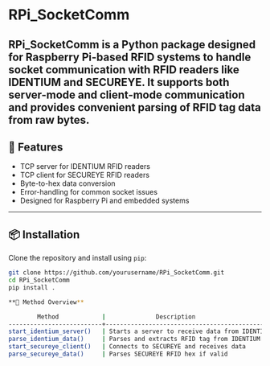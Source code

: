 # RPi_SocketComm
RPi_SocketComm is a Python package designed for Raspberry Pi-based RFID systems to handle socket communication with RFID readers like **IDENTIUM** and **SECUREYE**. It supports both server-mode and client-mode communication and provides convenient parsing of RFID tag data from raw bytes.
---
## 🚀 Features

- TCP server for IDENTIUM RFID readers
- TCP client for SECUREYE RFID readers
- Byte-to-hex data conversion
- Error-handling for common socket issues
- Designed for Raspberry Pi and embedded systems

---
## 📦 Installation

Clone the repository and install using `pip`:

```bash
git clone https://github.com/yourusername/RPi_SocketComm.git
cd RPi_SocketComm
pip install .

**🧠 Method Overview**

        Method            |              Description
--------------------------+---------------------------------------------------
start_identium_server()   | Starts a server to receive data from IDENTIUM
parse_identium_data()     | Parses and extracts RFID tag from IDENTIUM bytes
start_secureye_client()   | Connects to SECUREYE and receives data
parse_secureye_data()     | Parses SECUREYE RFID hex if valid
